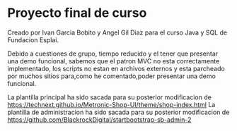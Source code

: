 # Proyecto final de curso
Creado por Ivan Garcia Bobito y Angel Gil Diaz para el curso Java y SQL de Fundacion Esplai.

Debido a cuestiones de grupo, tiempo reducido y el tener que presentar una demo funcional, sabemos que el patron MVC no esta correctamente implementado,
los scripts no estan en archivos externos y esta parcheado por muchos sitios para,como he comentado,poder presentar una demo funcional.



La plantilla principal ha sido sacada para su posterior modificacion de https://technext.github.io/Metronic-Shop-UI/theme/shop-index.html
La plantilla de administracion ha sido sacada para su posterior modificacion de https://github.com/BlackrockDigital/startbootstrap-sb-admin-2